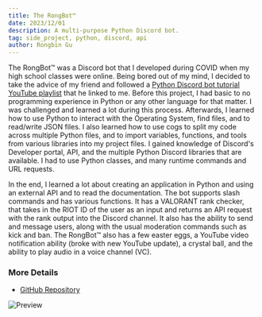 ```yaml
---
title: The RongBot™️
date: 2023/12/01
description: A multi-purpose Python Discord bot.
tag: side_project, python, discord, api
author: Rongbin Gu
---
```


The RongBot™️ was a Discord bot that I developed during COVID when my high school classes were online. Being bored out of my mind, I decided to take the advice of my friend and followed a [Python Discord bot tutorial YouTube playlist](https://www.youtube.com/playlist?list=PL-7Dfw57ZZVRB4N7VWPjmT0Q-2FIMNBMP) that he linked to me. Before this project, I had basic to no programming experience in Python or any other language for that matter. I was challenged and learned a lot during this process. Afterwards, I learned how to use Python to interact with the Operating System, find files, and to read/write JSON files. I also learned how to use cogs to split my code across multiple Python files, and to import variables, functions, and tools from various libraries into my project files. I gained knowledge of Discord's Developer portal, API, and the multiple Python Discord libraries that are available. I had to use Python classes, and many runtime commands and URL requests. 

In the end, I learned a lot about creating an application in Python and using an external API and to read the documentation. The bot supports slash commands and has various functions. It has a VALORANT rank checker, that takes in the RIOT ID of the user as an input and returns an API request with the rank output into the Discord channel. It also has the ability to send and message users, along with the usual moderation commands such as kick and ban. The RongBot™️ also has a few easter eggs, a YouTube video notification ability (broke with new YouTube update), a crystal ball, and the ability to play audio in a voice channel (VC).

### More Details
- [GitHub Repository](https://github.com/Rongbin99/The-RongBot)

![Preview](/images/discord-01.png)